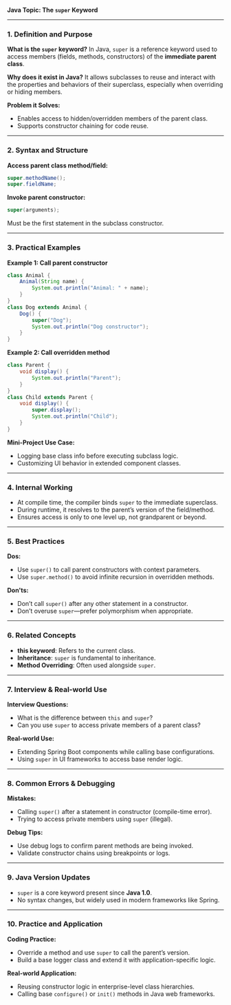 **Java Topic: The `super` Keyword**

---

### 1. Definition and Purpose
**What is the `super` keyword?**
In Java, `super` is a reference keyword used to access members (fields, methods, constructors) of the **immediate parent class**.

**Why does it exist in Java?**
It allows subclasses to reuse and interact with the properties and behaviors of their superclass, especially when overriding or hiding members.

**Problem it Solves:**
- Enables access to hidden/overridden members of the parent class.
- Supports constructor chaining for code reuse.

---

### 2. Syntax and Structure
**Access parent class method/field:**
```java
super.methodName();
super.fieldName;
```

**Invoke parent constructor:**
```java
super(arguments);
```

Must be the first statement in the subclass constructor.

---

### 3. Practical Examples
**Example 1: Call parent constructor**
```java
class Animal {
    Animal(String name) {
        System.out.println("Animal: " + name);
    }
}
class Dog extends Animal {
    Dog() {
        super("Dog");
        System.out.println("Dog constructor");
    }
}
```

**Example 2: Call overridden method**
```java
class Parent {
    void display() {
        System.out.println("Parent");
    }
}
class Child extends Parent {
    void display() {
        super.display();
        System.out.println("Child");
    }
}
```

**Mini-Project Use Case:**
- Logging base class info before executing subclass logic.
- Customizing UI behavior in extended component classes.

---

### 4. Internal Working
- At compile time, the compiler binds `super` to the immediate superclass.
- During runtime, it resolves to the parent’s version of the field/method.
- Ensures access is only to one level up, not grandparent or beyond.

---

### 5. Best Practices
**Dos:**
- Use `super()` to call parent constructors with context parameters.
- Use `super.method()` to avoid infinite recursion in overridden methods.

**Don'ts:**
- Don’t call `super()` after any other statement in a constructor.
- Don’t overuse `super`—prefer polymorphism when appropriate.

---

### 6. Related Concepts
- **this keyword**: Refers to the current class.
- **Inheritance**: `super` is fundamental to inheritance.
- **Method Overriding**: Often used alongside `super`.

---

### 7. Interview & Real-world Use
**Interview Questions:**
- What is the difference between `this` and `super`?
- Can you use `super` to access private members of a parent class?

**Real-world Use:**
- Extending Spring Boot components while calling base configurations.
- Using `super` in UI frameworks to access base render logic.

---

### 8. Common Errors & Debugging
**Mistakes:**
- Calling `super()` after a statement in constructor (compile-time error).
- Trying to access private members using `super` (illegal).

**Debug Tips:**
- Use debug logs to confirm parent methods are being invoked.
- Validate constructor chains using breakpoints or logs.

---

### 9. Java Version Updates
- `super` is a core keyword present since **Java 1.0**.
- No syntax changes, but widely used in modern frameworks like Spring.

---

### 10. Practice and Application
**Coding Practice:**
- Override a method and use `super` to call the parent’s version.
- Build a base logger class and extend it with application-specific logic.

**Real-world Application:**
- Reusing constructor logic in enterprise-level class hierarchies.
- Calling base `configure()` or `init()` methods in Java web frameworks.


